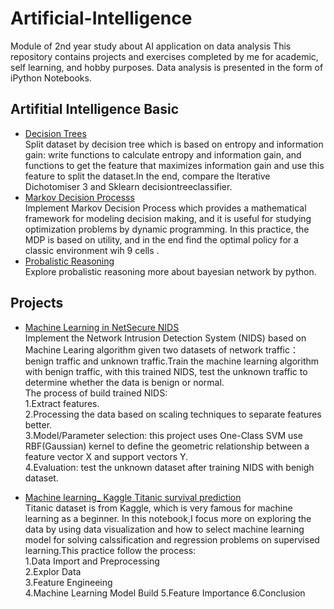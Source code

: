 # Artificial-Intelligence
Module of 2nd year study about AI application on data analysis 
This repository contains projects and exercises completed by me for academic, self learning, and hobby purposes. 
Data analysis is presented in the form of iPython Notebooks.



## Artifitial Intelligence Basic
 
  - [Decision Trees](https://github.com/Liping-Yin/Artificial-Intelligence/blob/main/decision%20trees/Week_4%20_ML_Decision_Trees.ipynb)<br>
  Split dataset by decision tree which is based on entropy and information gain: write functions to calculate entropy and information gain, and functions to  get the feature that maximizes information gain and use this feature to split the dataset.In the end, compare the Iterative Dichotomiser 3 and Sklearn decisiontreeclassifier.
  - [Markov Decision Processs](https://github.com/Liping-Yin/Artificial-Intelligence/blob/main/Markov%20Decision%20Processes.ipynb)<br>
   Implement Markov Decision Process which provides a mathematical framework for modeling decision making, and it is useful for studying optimization problems by dynamic programming. In this practice, the MDP is based on utility, and in the end find the optimal policy for a classic environment wih 9 cells .
  - [Probalistic Reasoning](https://github.com/Liping-Yin/Artificial-Intelligence/blob/main/probabilistic%20reasoning.ipynb)<br>Explore probalistic reasoning more about bayesian network by python.

## Projects
  - [Machine Learning in NetSecure NIDS](https://github.com/Liping-Yin/Artificial-Intelligence/blob/main/The%20NetSecure%20NIDS/assignment.ipynb)<br>
   Implement the Network Intrusion Detection System (NIDS) based on Machine Learing algorithm given two datasets of network traffic：benign traffic and unknown traffic.Train the machine learning algorithm with benign traffic, with this trained NIDS, test the unknown traffic to determine whether the data is benign or normal.<br>
The process of build trained NIDS:<br>
1.Extract features. <br>
2.Processing the data based on scaling techniques to separate features better. <br>
3.Model/Parameter selection: this project uses One-Class SVM use RBF(Gaussian) kernel to define the geometric relationship between a feature vector X and  support vectors Y.<br> 4.Evaluation: test the unknown dataset after training NIDS with benigh dataset.<br>

  - [Machine learning_ Kaggle Titanic survival prediction](https://github.com/Liping-Yin/Artificial-Intelligence/blob/main/Titanic%20Survival%20Prediction.ipynb)<br>
  Titanic dataset is from Kaggle, which is very famous for machine learning as a beginner. In this notebook,I focus more on exploring the data by using data visualization and how to select machine learning model for solving calssification and regression problems on supervised learning.This practice follow the process:<br>
  1.Data Import and Preprocessing<br>
  2.Explor Data <br>
  3.Feature Engineeing <br>
  4.Machine Learning Model Build 5.Feature Importance 6.Conclusion
